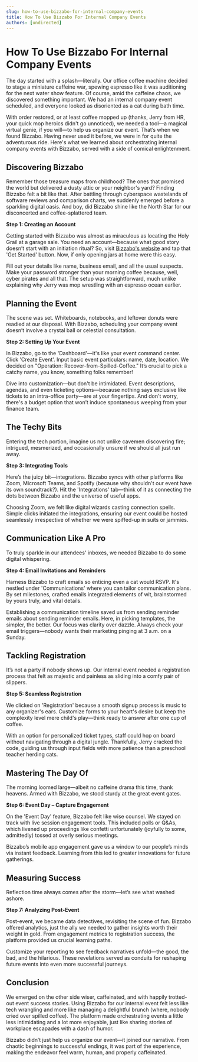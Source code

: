 ```yaml
---
slug: how-to-use-bizzabo-for-internal-company-events
title: How To Use Bizzabo For Internal Company Events
authors: [undirected]
---
```



# How To Use Bizzabo For Internal Company Events

The day started with a splash—literally. Our office coffee machine decided to stage a miniature caffeine war, spewing espresso like it was auditioning for the next water show feature. Of course, amid the caffeine chaos, we discovered something important. We had an internal company event scheduled, and everyone looked as disoriented as a cat during bath time.

With order restored, or at least coffee mopped up (thanks, Jerry from HR, your quick mop heroics didn't go unnoticed), we needed a tool—a magical virtual genie, if you will—to help us organize our event. That’s when we found Bizzabo. Having never used it before, we were in for quite the adventurous ride. Here's what we learned about orchestrating internal company events with Bizzabo, served with a side of comical enlightenment.

## Discovering Bizzabo

Remember those treasure maps from childhood? The ones that promised the world but delivered a dusty attic or your neighbor's yard? Finding Bizzabo felt a bit like that. After battling through cyberspace wastelands of software reviews and comparison charts, we suddenly emerged before a sparkling digital oasis. And boy, did Bizzabo shine like the North Star for our disconcerted and coffee-splattered team.

**Step 1: Creating an Account**

Getting started with Bizzabo was almost as miraculous as locating the Holy Grail at a garage sale. You need an account—because what good story doesn’t start with an initiation ritual? So, visit [Bizzabo's website](https://www.bizzabo.com) and tap that 'Get Started' button. Now, if only opening jars at home were this easy.

Fill out your details like name, business email, and all the usual suspects. Make your password stronger than your morning coffee because, well, cyber pirates and all that. The setup was straightforward, much unlike explaining why Jerry was mop wrestling with an espresso ocean earlier.

## Planning the Event

The scene was set. Whiteboards, notebooks, and leftover donuts were readied at our disposal. With Bizzabo, scheduling your company event doesn’t involve a crystal ball or celestial consultation.

**Step 2: Setting Up Your Event**

In Bizzabo, go to the 'Dashboard'—it's like your event command center. Click 'Create Event'. Input basic event particulars: name, date, location. We decided on "Operation: Recover-from-Spilled-Coffee." It’s crucial to pick a catchy name, you know, something folks remember!

Dive into customization—but don't be intimidated. Event descriptions, agendas, and even ticketing options—because nothing says exclusive like tickets to an intra-office party—are at your fingertips. And don't worry, there's a budget option that won’t induce spontaneous weeping from your finance team.

## The Techy Bits

Entering the tech portion, imagine us not unlike cavemen discovering fire; intrigued, mesmerized, and occasionally unsure if we should all just run away.

**Step 3: Integrating Tools**

Here’s the juicy bit—integrations. Bizzabo syncs with other platforms like Zoom, Microsoft Teams, and Spotify (because why shouldn't our event have its own soundtrack?). Hit the 'Integrations' tab—think of it as connecting the dots between Bizzabo and the universe of useful apps.

Choosing Zoom, we felt like digital wizards casting connection spells. Simple clicks initiated the integrations, ensuring our event could be hosted seamlessly irrespective of whether we were spiffed-up in suits or jammies.

## Communication Like A Pro

To truly sparkle in our attendees' inboxes, we needed Bizzabo to do some digital whispering.

**Step 4: Email Invitations and Reminders**

Harness Bizzabo to craft emails so enticing even a cat would RSVP. It's nestled under 'Communications' where you can tailor communication plans. By set milestones, crafted emails integrated elements of wit, brainstormed by yours truly, and vital details.

Establishing a communication timeline saved us from sending reminder emails about sending reminder emails. Here, in picking templates, the simpler, the better. Our focus was clarity over dazzle. Always check your email triggers—nobody wants their marketing pinging at 3 a.m. on a Sunday. 

## Tackling Registration

It’s not a party if nobody shows up. Our internal event needed a registration process that felt as majestic and painless as sliding into a comfy pair of slippers.

**Step 5: Seamless Registration**

We clicked on 'Registration' because a smooth signup process is music to any organizer's ears. Customize forms to your heart's desire but keep the complexity level mere child's play—think ready to answer after one cup of coffee. 

With an option for personalized ticket types, staff could hop on board without navigating through a digital jungle. Thankfully, Jerry cracked the code, guiding us through input fields with more patience than a preschool teacher herding cats.

## Mastering The Day Of

The morning loomed large—albeit no caffeine drama this time, thank heavens. Armed with Bizzabo, we stood sturdy at the great event gates.

**Step 6: Event Day – Capture Engagement**

On the 'Event Day' feature, Bizzabo felt like wise counsel. We stayed on track with live session engagement tools. This included polls or Q&As, which livened up proceedings like confetti unfortunately (joyfully to some, admittedly) tossed at overly serious meetings.

Bizzabo’s mobile app engagement gave us a window to our people’s minds via instant feedback. Learning from this led to greater innovations for future gatherings.

## Measuring Success

Reflection time always comes after the storm—let’s see what washed ashore.

**Step 7: Analyzing Post-Event**

Post-event, we became data detectives, revisiting the scene of fun. Bizzabo offered analytics, just the ally we needed to gather insights worth their weight in gold. From engagement metrics to registration success, the platform provided us crucial learning paths.

Customize your reporting to see feedback narratives unfold—the good, the bad, and the hilarious. These revelations served as conduits for reshaping future events into even more successful journeys.

## Conclusion

We emerged on the other side wiser, caffeinated, and with happily trotted-out event success stories. Using Bizzabo for our internal event felt less like tech wrangling and more like managing a delightful brunch (where, nobody cried over spilled coffee). The platform made orchestrating events a little less intimidating and a lot more enjoyable, just like sharing stories of workplace escapades with a dash of humor.

Bizzabo didn’t just help us organize our event—it joined our narrative. From chaotic beginnings to successful endings, it was part of the experience, making the endeavor feel warm, human, and properly caffeinated.